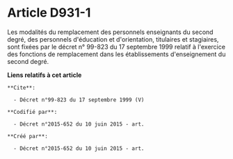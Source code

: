 # Article D931-1

Les modalités du remplacement des personnels enseignants du second degré, des personnels d'éducation et d'orientation,
titulaires et stagiaires, sont fixées par le décret n° 99-823 du 17 septembre 1999 relatif à l'exercice des fonctions de
remplacement dans les établissements d'enseignement du second degré.

**Liens relatifs à cet article**

	**Cite**:

	  - Décret n°99-823 du 17 septembre 1999 (V)

	**Codifié par**:

	  - Décret n°2015-652 du 10 juin 2015 - art.

	**Créé par**:

	  - Décret n°2015-652 du 10 juin 2015 - art.
